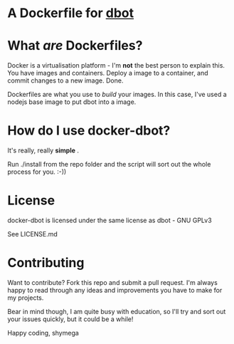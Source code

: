 A Dockerfile for [dbot](http://github.com/reality/dbot)
======================================================

What *are* Dockerfiles?
=======================

Docker is a virtualisation platform - I'm **not** the best person to explain this. You have images and containers. Deploy a image to a container, and commit changes to a new image. Done.

Dockerfiles are what you use to *build* your images. In this case, I've used a nodejs base image to put dbot into a image.

How do I use docker-dbot?
=========================

It's really, really **simple** . 

Run ./install from the repo folder and the script will sort out the whole process for you. :-))


License
=======

docker-dbot is licensed under the same license as dbot - GNU GPLv3

See LICENSE.md

Contributing
============

Want to contribute? Fork this repo and submit a pull request. I'm always happy to read through any ideas and improvements you have to make for my projects. 

Bear in mind though, I am quite busy with education, so I'll try and sort out your issues quickly, but it could be a while!


Happy coding,
shymega
